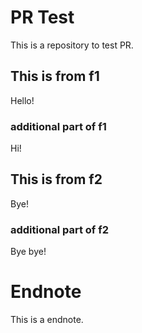 # PR Test

This is a repository to test PR.

## This is from f1

Hello!

### additional part of f1

Hi!

## This is from f2

Bye!

### additional part of f2

Bye bye!

# Endnote

This is a endnote.
